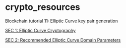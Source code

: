 # crypto_resources

[Blockchain tutorial 11: Elliptic Curve key pair generation](https://www.youtube.com/watch?v=wpLQZhqdPaA)

[SEC 1: Elliptic Curve Cryptography](https://www.secg.org/sec1-v2.pdf)

[SEC 2: Recommended Elliptic Curve Domain Parameters](https://www.secg.org/sec2-v2.pdf)

